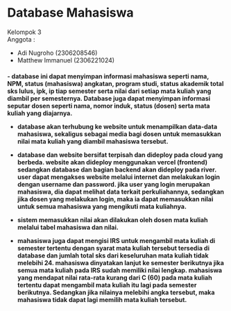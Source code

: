 # Database Mahasiswa

Kelompok 3 <br>
Anggota :
- Adi Nugroho (2306208546)
- Matthew Immanuel (2306221024)

<h4>- database ini dapat menyimpan informasi mahasiswa seperti nama, NPM, status (mahasiswa) angkatan, program studi, status akademik total sks lulus, ipk, ip tiap semester serta nilai dari setiap mata kuliah yang diambil per semesternya. Database juga dapat menyimpan informasi seputar dosen seperti nama, nomor induk, status (dosen) serta mata kuliah yang diajarnya.

- database akan terhubung ke website untuk menampilkan data-data mahasiswa, sekaligus sebagai media bagi dosen untuk memasukkan nilai mata kuliah yang diambil mahasiswa tersebut.

- database dan website bersifat terpisah dan dideploy pada cloud yang berbeda. website akan dideploy menggunakan vercel (frontend) sedangkan database dan bagian backend akan dideploy pada river. user dapat mengakses website melalui internet dan melakukan login dengan username dan password. jika user yang login merupakan mahasiswa, dia dapat melihat data terkait perkuliahannya, sedangkan jika dosen yang melakukan login, maka ia dapat memasukkan nilai untuk semua mahasiswa yang mengikuti mata kuliahnya.

- sistem memasukkan nilai akan dilakukan oleh dosen mata kuliah melalui tabel mahasiswa dan nilai. 

- mahasiswa juga dapat mengisi IRS untuk mengambil mata kuliah di semester tertentu dengan syarat mata kuliah tersebut tersedia di database dan jumlah total sks dari keseluruhan mata kuliah tidak melebihi 24. mahasiswa dinyatakan lanjut ke semester berikutnya jika semua mata kuliah pada IRS sudah memiliki nilai lengkap. mahasiswa yang mendapat nilai rata-rata kurang dari C (60) pada mata kuliah tertentu dapat mengambil mata kuliah itu lagi pada semester berikutnya. Sedangkan jika nilainya melebihi angka tersebut, maka mahasiswa tidak dapat lagi memilih mata kuliah tersebut. </h4>
